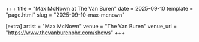 +++
title = "Max McNown at The Van Buren"
date = 2025-09-10
template = "page.html"
slug = "2025-09-10-max-mcnown"

[extra]
artist = "Max McNown"
venue = "The Van Buren"
venue_url = "https://www.thevanburenphx.com/shows"
+++
